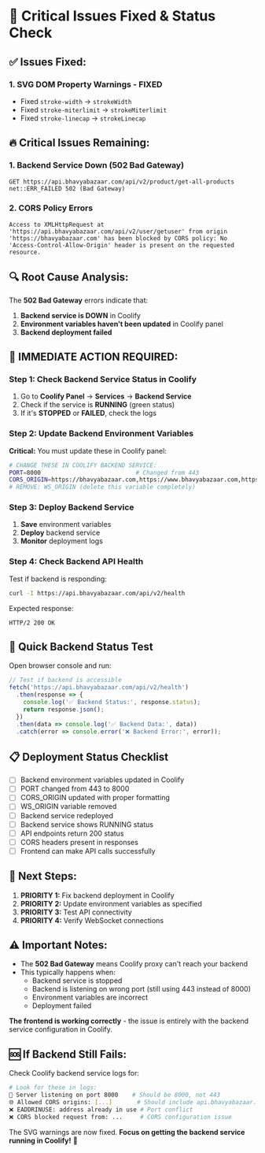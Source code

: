# 🚨 Critical Issues Fixed & Status Check

## ✅ **Issues Fixed:**

### 1. **SVG DOM Property Warnings - FIXED**
- Fixed `stroke-width` → `strokeWidth`
- Fixed `stroke-miterlimit` → `strokeMiterlimit` 
- Fixed `stroke-linecap` → `strokeLinecap`

## 🔥 **Critical Issues Remaining:**

### 1. **Backend Service Down (502 Bad Gateway)**
```
GET https://api.bhavyabazaar.com/api/v2/product/get-all-products net::ERR_FAILED 502 (Bad Gateway)
```

### 2. **CORS Policy Errors**
```
Access to XMLHttpRequest at 'https://api.bhavyabazaar.com/api/v2/user/getuser' from origin 'https://bhavyabazaar.com' has been blocked by CORS policy: No 'Access-Control-Allow-Origin' header is present on the requested resource.
```

## 🔍 **Root Cause Analysis:**

The **502 Bad Gateway** errors indicate that:
1. **Backend service is DOWN** in Coolify
2. **Environment variables haven't been updated** in Coolify panel
3. **Backend deployment failed**

## 🚀 **IMMEDIATE ACTION REQUIRED:**

### Step 1: Check Backend Service Status in Coolify
1. Go to **Coolify Panel** → **Services** → **Backend Service**
2. Check if the service is **RUNNING** (green status)
3. If it's **STOPPED** or **FAILED**, check the logs

### Step 2: Update Backend Environment Variables
**Critical:** You must update these in Coolify panel:

```bash
# CHANGE THESE IN COOLIFY BACKEND SERVICE:
PORT=8000                           # Changed from 443
CORS_ORIGIN=https://bhavyabazaar.com,https://www.bhavyabazaar.com,https://api.bhavyabazaar.com
# REMOVE: WS_ORIGIN (delete this variable completely)
```

### Step 3: Deploy Backend Service
1. **Save** environment variables
2. **Deploy** backend service
3. **Monitor** deployment logs

### Step 4: Check Backend API Health
Test if backend is responding:
```bash
curl -I https://api.bhavyabazaar.com/api/v2/health
```

Expected response:
```
HTTP/2 200 OK
```

## 🧪 **Quick Backend Status Test**

Open browser console and run:
```javascript
// Test if backend is accessible
fetch('https://api.bhavyabazaar.com/api/v2/health')
  .then(response => {
    console.log('✅ Backend Status:', response.status);
    return response.json();
  })
  .then(data => console.log('✅ Backend Data:', data))
  .catch(error => console.error('❌ Backend Error:', error));
```

## 📋 **Deployment Status Checklist**

- [ ] Backend environment variables updated in Coolify
- [ ] PORT changed from 443 to 8000  
- [ ] CORS_ORIGIN updated with proper formatting
- [ ] WS_ORIGIN variable removed
- [ ] Backend service redeployed
- [ ] Backend service shows RUNNING status
- [ ] API endpoints return 200 status
- [ ] CORS headers present in responses
- [ ] Frontend can make API calls successfully

## 🔧 **Next Steps:**

1. **PRIORITY 1:** Fix backend deployment in Coolify
2. **PRIORITY 2:** Update environment variables as specified
3. **PRIORITY 3:** Test API connectivity
4. **PRIORITY 4:** Verify WebSocket connections

## ⚠️ **Important Notes:**

- The **502 Bad Gateway** means Coolify proxy can't reach your backend
- This typically happens when:
  - Backend service is stopped
  - Backend is listening on wrong port (still using 443 instead of 8000)
  - Environment variables are incorrect
  - Deployment failed

**The frontend is working correctly** - the issue is entirely with the backend service configuration in Coolify.

## 🆘 **If Backend Still Fails:**

Check Coolify backend service logs for:
```bash
# Look for these in logs:
🚀 Server listening on port 8000    # Should be 8000, not 443
🌐 Allowed CORS origins: [...]       # Should include api.bhavyabazaar.com
❌ EADDRINUSE: address already in use # Port conflict
❌ CORS blocked request from: ...     # CORS configuration issue
```

The SVG warnings are now fixed. **Focus on getting the backend service running in Coolify!** 🎯
